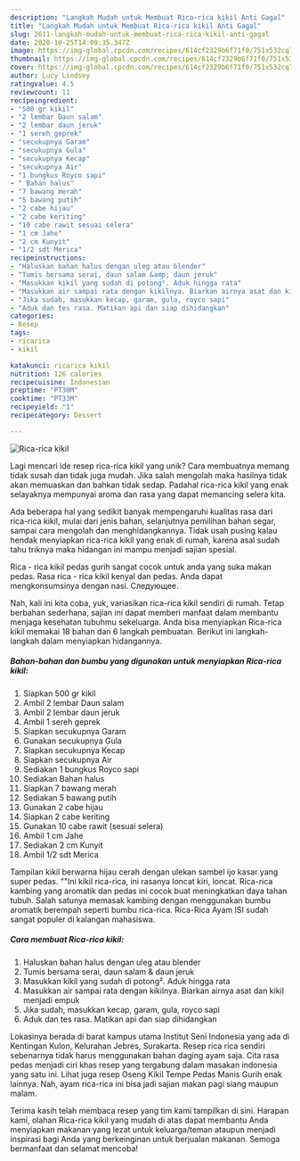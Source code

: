 ```yaml
---
description: "Langkah Mudah untuk Membuat Rica-rica kikil Anti Gagal"
title: "Langkah Mudah untuk Membuat Rica-rica kikil Anti Gagal"
slug: 2611-langkah-mudah-untuk-membuat-rica-rica-kikil-anti-gagal
date: 2020-10-25T14:09:35.347Z
image: https://img-global.cpcdn.com/recipes/614cf2329b6f71f0/751x532cq70/rica-rica-kikil-foto-resep-utama.jpg
thumbnail: https://img-global.cpcdn.com/recipes/614cf2329b6f71f0/751x532cq70/rica-rica-kikil-foto-resep-utama.jpg
cover: https://img-global.cpcdn.com/recipes/614cf2329b6f71f0/751x532cq70/rica-rica-kikil-foto-resep-utama.jpg
author: Lucy Lindsey
ratingvalue: 4.5
reviewcount: 11
recipeingredient:
- "500 gr kikil"
- "2 lembar Daun salam"
- "2 lembar daun jeruk"
- "1 sereh geprek"
- "secukupnya Garam"
- "secukupnya Gula"
- "secukupnya Kecap"
- "secukupnya Air"
- "1 bungkus Royco sapi"
- " Bahan halus"
- "7 bawang merah"
- "5 bawang putih"
- "2 cabe hijau"
- "2 cabe keriting"
- "10 cabe rawit sesuai selera"
- "1 cm Jahe"
- "2 cm Kunyit"
- "1/2 sdt Merica"
recipeinstructions:
- "Haluskan bahan halus dengan uleg atau blender"
- "Tumis bersama serai, daun salam &amp; daun jeruk"
- "Masukkan kikil yang sudah di potong². Aduk hingga rata"
- "Masukkan air sampai rata dengan kikilnya. Biarkan airnya asat dan kikil menjadi empuk"
- "Jika sudah, masukkan kecap, garam, gula, royco sapi"
- "Aduk dan tes rasa. Matikan api dan siap dihidangkan"
categories:
- Resep
tags:
- ricarica
- kikil

katakunci: ricarica kikil 
nutrition: 126 calories
recipecuisine: Indonesian
preptime: "PT30M"
cooktime: "PT33M"
recipeyield: "1"
recipecategory: Dessert

---
```



![Rica-rica kikil](https://img-global.cpcdn.com/recipes/614cf2329b6f71f0/751x532cq70/rica-rica-kikil-foto-resep-utama.jpg)

Lagi mencari ide resep rica-rica kikil yang unik? Cara membuatnya memang tidak susah dan tidak juga mudah. Jika salah mengolah maka hasilnya tidak akan memuaskan dan bahkan tidak sedap. Padahal rica-rica kikil yang enak selayaknya mempunyai aroma dan rasa yang dapat memancing selera kita.

Ada beberapa hal yang sedikit banyak mempengaruhi kualitas rasa dari rica-rica kikil, mulai dari jenis bahan, selanjutnya pemilihan bahan segar, sampai cara mengolah dan menghidangkannya. Tidak usah pusing kalau hendak menyiapkan rica-rica kikil yang enak di rumah, karena asal sudah tahu triknya maka hidangan ini mampu menjadi sajian spesial.

Rica - rica kikil pedas gurih sangat cocok untuk anda yang suka makan pedas. Rasa rica - rica kikil kenyal dan pedas. Anda dapat mengkonsumsinya dengan nasi. Следующее.


Nah, kali ini kita coba, yuk, variasikan rica-rica kikil sendiri di rumah. Tetap berbahan sederhana, sajian ini dapat memberi manfaat dalam membantu menjaga kesehatan tubuhmu sekeluarga. Anda bisa menyiapkan Rica-rica kikil memakai 18 bahan dan 6 langkah pembuatan. Berikut ini langkah-langkah dalam menyiapkan hidangannya.

<!--inarticleads1-->

##### Bahan-bahan dan bumbu yang digunakan untuk menyiapkan Rica-rica kikil:

1. Siapkan 500 gr kikil
1. Ambil 2 lembar Daun salam
1. Ambil 2 lembar daun jeruk
1. Ambil 1 sereh geprek
1. Siapkan secukupnya Garam
1. Gunakan secukupnya Gula
1. Siapkan secukupnya Kecap
1. Siapkan secukupnya Air
1. Sediakan 1 bungkus Royco sapi
1. Sediakan  Bahan halus
1. Siapkan 7 bawang merah
1. Sediakan 5 bawang putih
1. Gunakan 2 cabe hijau
1. Siapkan 2 cabe keriting
1. Gunakan 10 cabe rawit (sesuai selera)
1. Ambil 1 cm Jahe
1. Sediakan 2 cm Kunyit
1. Ambil 1/2 sdt Merica


Tampilan kikil berwarna hijau cerah dengan ulekan sambel ijo kasar yang super pedas. &#34;&#34;Ini kikil rica-rica, ini rasanya loncat kiri, loncat. Rica-rica kambing yang aromatik dan pedas ini cocok buat meningkatkan daya tahan tubuh. Salah satunya memasak kambing dengan menggunakan bumbu aromatik berempah seperti bumbu rica-rica. Rica-Rica Ayam ISI sudah sangat populer di kalangan mahasiswa. 

<!--inarticleads2-->

##### Cara membuat Rica-rica kikil:

1. Haluskan bahan halus dengan uleg atau blender
1. Tumis bersama serai, daun salam &amp; daun jeruk
1. Masukkan kikil yang sudah di potong². Aduk hingga rata
1. Masukkan air sampai rata dengan kikilnya. Biarkan airnya asat dan kikil menjadi empuk
1. Jika sudah, masukkan kecap, garam, gula, royco sapi
1. Aduk dan tes rasa. Matikan api dan siap dihidangkan


Lokasinya berada di barat kampus utama Institut Seni Indonesia yang ada di Kentingan Kulon, Kelurahan Jebres, Surakarta. Resep rica rica sendiri sebenarnya tidak harus menggunakan bahan daging ayam saja. Cita rasa pedas menjadi ciri khas resep yang tergabung dalam masakan indonesia yang satu ini. Lihat juga resep Oseng Kikil Tempe Pedas Manis Gurih enak lainnya. Nah, ayam rica-rica ini bisa jadi sajian makan pagi siang maupun malam. 

Terima kasih telah membaca resep yang tim kami tampilkan di sini. Harapan kami, olahan Rica-rica kikil yang mudah di atas dapat membantu Anda menyiapkan makanan yang lezat untuk keluarga/teman ataupun menjadi inspirasi bagi Anda yang berkeinginan untuk berjualan makanan. Semoga bermanfaat dan selamat mencoba!
